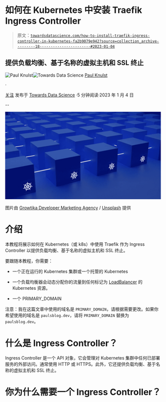 # 如何在 Kubernetes 中安装 Traefik Ingress Controller

> 原文：[`towardsdatascience.com/how-to-install-traefik-ingress-controller-in-kubernetes-fa2b9079e942?source=collection_archive---------18-----------------------#2023-01-04`](https://towardsdatascience.com/how-to-install-traefik-ingress-controller-in-kubernetes-fa2b9079e942?source=collection_archive---------18-----------------------#2023-01-04)

## 提供负载均衡、基于名称的虚拟主机和 SSL 终止

[](https://medium.knulst.de/?source=post_page-----fa2b9079e942--------------------------------)![Paul Knulst](https://medium.knulst.de/?source=post_page-----fa2b9079e942--------------------------------)[](https://towardsdatascience.com/?source=post_page-----fa2b9079e942--------------------------------)![Towards Data Science](https://towardsdatascience.com/?source=post_page-----fa2b9079e942--------------------------------) [Paul Knulst](https://medium.knulst.de/?source=post_page-----fa2b9079e942--------------------------------)

·

[关注](https://medium.com/m/signin?actionUrl=https%3A%2F%2Fmedium.com%2F_%2Fsubscribe%2Fuser%2F1282c85b5cbc&operation=register&redirect=https%3A%2F%2Ftowardsdatascience.com%2Fhow-to-install-traefik-ingress-controller-in-kubernetes-fa2b9079e942&user=Paul+Knulst&userId=1282c85b5cbc&source=post_page-1282c85b5cbc----fa2b9079e942---------------------post_header-----------) 发布于 [Towards Data Science](https://towardsdatascience.com/?source=post_page-----fa2b9079e942--------------------------------) ·5 分钟阅读·2023 年 1 月 4 日[](https://medium.com/m/signin?actionUrl=https%3A%2F%2Fmedium.com%2F_%2Fvote%2Ftowards-data-science%2Ffa2b9079e942&operation=register&redirect=https%3A%2F%2Ftowardsdatascience.com%2Fhow-to-install-traefik-ingress-controller-in-kubernetes-fa2b9079e942&user=Paul+Knulst&userId=1282c85b5cbc&source=-----fa2b9079e942---------------------clap_footer-----------)

--

[](https://medium.com/m/signin?actionUrl=https%3A%2F%2Fmedium.com%2F_%2Fbookmark%2Fp%2Ffa2b9079e942&operation=register&redirect=https%3A%2F%2Ftowardsdatascience.com%2Fhow-to-install-traefik-ingress-controller-in-kubernetes-fa2b9079e942&source=-----fa2b9079e942---------------------bookmark_footer-----------)![](img/2c753cb3418bb0cc7907fc66fb5f7b5c.png)

图片由 [Growtika Developer Marketing Agency](https://unsplash.com/@growtika?utm_source=unsplash&utm_medium=referral&utm_content=creditCopyText) / [Unsplash](https://unsplash.com/s/photos/kubernetes-k8s?utm_source=unsplash&utm_medium=referral&utm_content=creditCopyText) 提供

# 介绍

本教程将展示如何在 Kubernetes（或 k8s）中使用 Traefik 作为 Ingress Controller 以提供负载均衡、基于名称的虚拟主机和 SSL 终止。

要跟随本教程，你需要：

+   一个正在运行的 Kubernetes 集群或一个托管的 Kubernetes

+   一个负载均衡器会动态分配你的流量到任何标记为 [LoadBalancer](https://kubernetes.io/docs/tasks/access-application-cluster/create-external-load-balancer/) 的 Kubernetes 资源。

+   一个 PRIMARY_DOMAIN

注意：我在这篇文章中使用的域名是 `PRIMARY_DOMAIN`，请根据需要更改。如果你希望使用的域名是 `paulsblog.dev`，请将 `PRIMARY_DOMAIN` 替换为 `paulsblog.dev`。

# 什么是 Ingress Controller？

Ingress Controller 是一个 API 对象，它会管理对 Kubernetes 集群中任何已部署服务的外部访问。通常使用 HTTP 或 HTTPS。此外，它还提供负载均衡、基于名称的虚拟主机和 SSL 终止。

# 你为什么需要一个 Ingress Controller？
